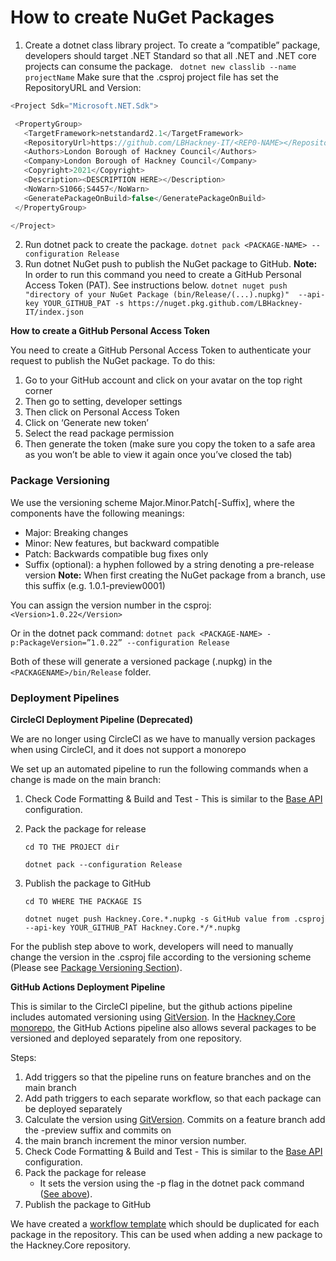 # How to create NuGet Packages

1. Create a dotnet class library project. To create a “compatible” package, developers should target .NET Standard so that all .NET and .NET core projects can consume the package.
``` dotnet new classlib --name projectName```
Make sure that the .csproj project file has set the RepositoryURL and Version:
```c#
<Project Sdk="Microsoft.NET.Sdk">

 <PropertyGroup>
   <TargetFramework>netstandard2.1</TargetFramework>
   <RepositoryUrl>https://github.com/LBHackney-IT/<REP0-NAME></RepositoryUrl>
   <Authors>London Borough of Hackney Council</Authors>
   <Company>London Borough of Hackney Council</Company>
   <Copyright>2021</Copyright>
   <Description><DESCRIPTION HERE></Description>
   <NoWarn>S1066;S4457</NoWarn>
   <GeneratePackageOnBuild>false</GeneratePackageOnBuild>
 </PropertyGroup>

</Project>
```


2. Run dotnet pack to create the package.
```dotnet pack <PACKAGE-NAME> --configuration Release```
3. Run dotnet NuGet push to publish the NuGet package to GitHub.
**Note:** In order to run this command you need to create a GitHub Personal Access Token (PAT). See instructions below.
```dotnet nuget push "directory of your NuGet Package (bin/Release/(...).nupkg)"  --api-key YOUR_GITHUB_PAT -s https://nuget.pkg.github.com/LBHackney-IT/index.json```

**How to create a GitHub Personal Access Token**

You need to create a GitHub Personal Access Token to authenticate your request to publish the NuGet package. To do this:

1. Go to your GitHub account and click on your avatar on the top right corner
2. Then go to setting, developer settings
3. Then click on Personal Access Token
4. Click on ‘Generate new token’
5. Select the read package permission
6. Then generate the token (make sure you copy the token to a safe area as you won’t be able to view it again once you’ve closed the tab)

### Package Versioning
We use the versioning scheme Major.Minor.Patch[-Suffix], where the components have the following meanings:

- Major: Breaking changes
- Minor: New features, but backward compatible
- Patch: Backwards compatible bug fixes only
- Suffix (optional): a hyphen followed by a string denoting a pre-release version
**Note:** When first creating the NuGet package from a branch, use this suffix (e.g. 1.0.1-preview0001)

You can assign the version number in the csproj:
   ```<Version>1.0.22</Version>```

Or in the dotnet pack command:
```dotnet pack <PACKAGE-NAME> -p:PackageVersion=”1.0.22” --configuration Release```

Both of these will generate a versioned package (.nupkg) in the ```<PACKAGENAME>/bin/Release``` folder.

### Deployment Pipelines
**CircleCI Deployment Pipeline (Deprecated)**

We are no longer using CircleCI as we have to manually version packages when using CircleCI, and it does not support a monorepo

We set up an automated pipeline to run the following commands when a change is made on the main branch:
1. Check Code Formatting & Build and Test - This is similar to the [Base API](https://github.com/LBHackney-IT/lbh-base-api/blob/master/.circleci/config.yml) configuration.
2. Pack the package for release

    ```cd TO THE PROJECT dir```

    ```dotnet pack --configuration Release```

3. Publish the package to GitHub

    ```cd TO WHERE THE PACKAGE IS```

    ```dotnet nuget push Hackney.Core.*.nupkg -s GitHub value from .csproj --api-key YOUR_GITHUB_PAT Hackney.Core.*/*.nupkg```

For the publish step above to work, developers will need to manually change the version in the .csproj file according to the versioning scheme (Please see [Package Versioning Section](#package-versioning)).

**GitHub Actions Deployment Pipeline**

This is similar to the CircleCI pipeline, but the github actions pipeline includes automated versioning using [GitVersion](https://gitversion.net/docs/). In the [Hackney.Core monorepo](https://github.com/LBHackney-IT/lbh-core), the GitHub Actions pipeline also allows several packages to be versioned and deployed separately from one repository.

Steps:
1. Add triggers so that the pipeline runs on feature branches and on the main branch
2. Add path triggers to each separate workflow, so that each package can be deployed separately
3. Calculate the version using [GitVersion](https://gitversion.net/docs/). Commits on a feature branch add the -preview suffix and commits on
5. the main branch increment the minor version number.
6. Check Code Formatting & Build and Test - This is similar to the [Base API](https://github.com/LBHackney-IT/lbh-base-api/blob/master/.circleci/config.yml) configuration.
7. Pack the package for release
    - It sets the version using the -p flag in the dotnet pack command ([See above](#package-versioning)).
9. Publish the package to GitHub


We have created a [workflow template](https://github.com/LBHackney-IT/lbh-core/blob/release/.github/workflows-template/publish.yml) which should be duplicated for each package in the repository. This can be used when adding a new package to the Hackney.Core repository.
